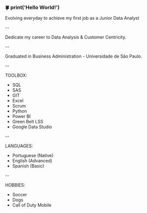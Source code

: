 ### 🍀 print('Hello World!')

Evolving everyday to achieve my first job as a Junior Data Analyst

--

Dedicate my career to Data Analysis & Customer Centricity.

--

Graduated in Business Administration - Universidade de São Paulo. 

-- 

TOOLBOX:
- SQL
- SAS
- GIT
- Excel
- Scrum
- Python
- Power BI
- Green Belt LSS
- Google Data Studio

--

LANGUAGES:
- Portuguese (Native)
- English (Advanced)
- Spanish (Basic)

--

HOBBIES:
- Soccer
- Dogs
- Call of Duty Mobile
